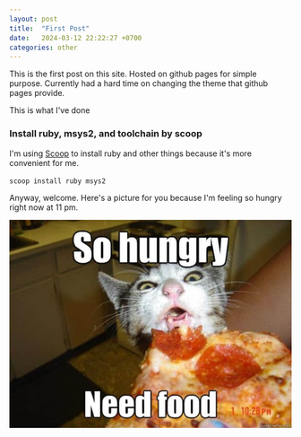 ```yaml
---
layout: post
title:  "First Post"
date:   2024-03-12 22:22:27 +0700
categories: other
---
```

This is the first post on this site. Hosted on github pages for simple purpose. Currently had a hard time on changing the theme that github pages provide.

This is what I've done

### Install ruby, msys2, and toolchain by scoop

I'm using [Scoop](https://scoop.sh/) to install ruby and other things because it's more convenient for me.

`scoop install ruby msys2`

Anyway, welcome. Here's a picture for you because I'm feeling so hungry right now at 11 pm.

![hungry](/assets/images/hungry-so-meme.jpg)
